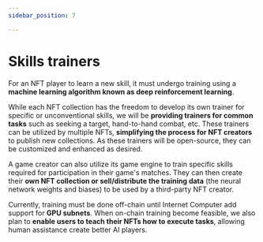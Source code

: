 ```yaml
---
sidebar_position: 7

---
```


# Skills trainers

For an NFT player to learn a new skill, it must undergo training using a **machine learning algorithm known as deep reinforcement learning**.

While each NFT collection has the freedom to develop its own trainer for specific or unconventional skills, we will be **providing trainers for common tasks** such as seeking a target, hand-to-hand combat, etc. These trainers can be utilized by multiple NFTs, **simplifying the process for NFT creators** to publish new collections. As these trainers will be open-source, they can be customized and enhanced as desired.

A game creator can also utilize its game engine to train specific skills required for participation in their game's matches. They can then create their **own NFT collection or sell/distribute the training data** (the neural network weights and biases) to be used by a third-party NFT creator.

Currently, training must be done off-chain until Internet Computer add support for **GPU subnets**. When on-chain training become feasible, we also plan to **enable users to teach their NFTs how to execute tasks**, allowing human assistance create better AI players.